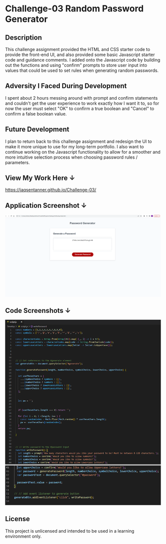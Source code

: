 # Challenge-03 Random Password Generator

## Description

This challenge assignment provided the HTML and CSS starter code to provide the front-end UI, and also provided some basic Javascript starter code and guidance comments. I added onto the Javascript code by building out the functions and using "confirm" prompts to store user input into values that could be used to set rules when generating random passwords. 

## Adversity I Faced During Development

I spent about 2 hours messing around with prompt and confirm statements and couldn't get the user experience to work exactly how I want it to, so for now the user must select "OK" to confirm a true boolean and "Cancel" to confirm a false boolean value. 

## Future Development

I plan to return back to this challenge assignment and redesign the UI to make it more unique to use for my long-term portfolio. I also want to continue working on the Javascript functionality to allow for a smoother and more intuitive selection process when choosing password rules / parameters. 

## View My Work Here ↓

https://jaqsentanner.github.io/Challenge-03/

## Application Screenshot ↓

![](./Assets/browser.PNG)

## Code Screenshots ↓

![](./Assets/script1.PNG)
![](./Assets/script2.PNG)

## License

This project is unlicensed and intended to be used in a learning environment only. 